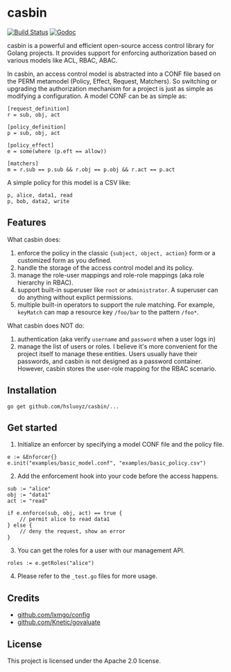 casbin
====

[![Build Status](https://travis-ci.org/hsluoyz/casbin.svg?branch=master)](https://travis-ci.org/hsluoyz/casbin)
[![Godoc](https://godoc.org/github.com/hsluoyz/casbin?status.png)](https://godoc.org/github.com/hsluoyz/casbin)


casbin is a powerful and efficient open-source access control library for Golang projects. It provides support for enforcing authorization based on various models like ACL, RBAC, ABAC.

In casbin, an access control model is abstracted into a CONF file based on the PERM metamodel (Policy, Effect, Request, Matchers). So switching or upgrading the authorization mechanism for a project is just as simple as modifying a configuration. A model CONF can be as simple as:

```
[request_definition]
r = sub, obj, act

[policy_definition]
p = sub, obj, act

[policy_effect]
e = some(where (p.eft == allow))

[matchers]
m = r.sub == p.sub && r.obj == p.obj && r.act == p.act
```

A simple policy for this model is a CSV like:

```csv
p, alice, data1, read
p, bob, data2, write
```

Features
--

What casbin does:

1. enforce the policy in the classic ``{subject, object, action}`` form or a customized form as you defined.
2. handle the storage of the access control model and its policy.
3. manage the role-user mappings and role-role mappings (aka role hierarchy in RBAC).
4. support built-in superuser like ``root`` or ``administrator``. A superuser can do anything without explict permissions.
5. multiple built-in operators to support the rule matching. For example, ``keyMatch`` can map a resource key ``/foo/bar`` to the pattern ``/foo*``.

What casbin does NOT do:

1. authentication (aka verify ``username`` and ``password`` when a user logs in)
2. manage the list of users or roles. I believe it's more convenient for the project itself to manage these entities. Users usually have their passwords, and casbin is not designed as a password container. However, casbin stores the user-role mapping for the RBAC scenario. 

Installation
--

```
go get github.com/hsluoyz/casbin/...
```

Get started
--

1. Initialize an enforcer by specifying a model CONF file and the policy file.

```golang
e := &Enforcer{}
e.init("examples/basic_model.conf", "examples/basic_policy.csv")
```

2. Add the enforcement hook into your code before the access happens.

```golang
sub := "alice"
obj := "data1"
act := "read"

if e.enforce(sub, obj, act) == true {
    // permit alice to read data1
} else {
    // deny the request, show an error
}
```

3. You can get the roles for a user with our management API.

```golang
roles := e.getRoles("alice")
```

4. Please refer to the ``_test.go`` files for more usage.

Credits
--

- [github.com/lxmgo/config](github.com/lxmgo/config)
- [github.com/Knetic/govaluate](github.com/Knetic/govaluate)

License
--

This project is licensed under the Apache 2.0 license.
